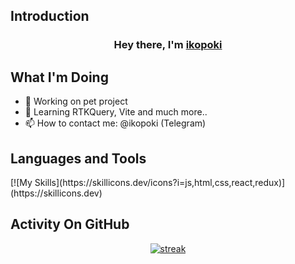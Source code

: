## Introduction

<h3 align="center">Hey there, I'm <a href="https://github.com/ikopoki">ikopoki</a></h3>

## What I'm Doing

- 🔭 Working on pet project
- 🌱 Learning RTKQuery, Vite and much more..
- 📫 How to contact me: @ikopoki (Telegram)

## Languages and Tools

<p align="left"> [![My Skills](https://skillicons.dev/icons?i=js,html,css,react,redux)](https://skillicons.dev) </p>

## Activity On GitHub

<p align="center">
  <a href="https://github.com/ikopoki">      
<img title="stats" alt="streak" src="https://github-readme-streak-stats.herokuapp.com/?user=ikopoki&theme=dark&hide_border=true&stroke=f53b3b"/>
</a> 
</p>


